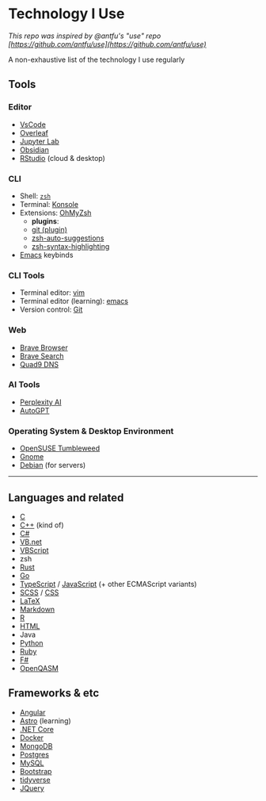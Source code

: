 # Technology I Use

_This repo was inspired by @antfu's "use" repo [https://github.com/antfu/use](https://github.com/antfu/use)_

A non-exhaustive list of the technology I use regularly

## Tools

### Editor

- [VsCode](https://code.visualstudio.com/)
- [Overleaf](https://overleaf.com/)
- [Jupyter Lab](https://jupyter.org/)
- [Obsidian](https://obsidian.md/)
- [RStudio](https://posit.co/download/rstudio-desktop/) (cloud & desktop)

### CLI

- Shell: [`zsh`](https://zsh.org/)
- Terminal: [Konsole](https://konsole.kde.org/)
- Extensions: [OhMyZsh](https://ohmyz.sh/)
  - **plugins**:
  - [git (plugin)](https://github.com/ohmyzsh/ohmyzsh/blob/master/plugins/git/git.plugin.zsh)
  - [zsh-auto-suggestions](https://github.com/marlonrichert/zsh-autocomplete)
  - [zsh-syntax-highlighting](https://github.com/zsh-users/zsh-syntax-highlighting)
- [Emacs](https://www.gnu.org/software/emacs/) keybinds

### CLI Tools

- Terminal editor: [vim](https://www.vim.org/)
- Terminal editor (learning): [emacs](https://www.gnu.org/software/emacs/)
- Version control: [Git](https://git-scm.com/)

### Web

- [Brave Browser](https://brave.com/)
- [Brave Search](http://search.brave.com/)
- [Quad9 DNS](https://www.quad9.net/)

### AI Tools
- [Perplexity AI](http://perplexity.ai/)
- [AutoGPT](https://github.com/Significant-Gravitas/Auto-GPT)

### Operating System & Desktop Environment

- [OpenSUSE Tumbleweed](https://get.opensuse.org/tumbleweed/)
- [Gnome](https://www.gnome.org/)
- [Debian](https://www.debian.org/) (for servers)

---

## Languages and related

- [C](https://www.iso.org/standard/74528.html)
- [C++](https://isocpp.org/) (kind of)
- [C#](https://docs.microsoft.com/en-us/dotnet/csharp/)
- [VB.net](https://docs.microsoft.com/en-us/dotnet/visual-basic/)
- [VBScript](https://docs.microsoft.com/en-us/previous-versions/t0aew7h6(v=vs.85))
- zsh
- [Rust](https://www.rust-lang.org/)
- [Go](https://go.dev/)
- [TypeScript](https://www.typescriptlang.org/) / [JavaScript](https://www.ecma-international.org/technical-committees/tc39/) (+ other ECMAScript variants)
- [SCSS](https://sass-lang.com/) / [CSS](https://drafts.csswg.org/)
- [LaTeX](https://www.latex-project.org/)
- [Markdown](https://www.markdownguide.org/)
- [R](https://www.r-project.org/)
- [HTML](https://html.spec.whatwg.org/multipage/)
- Java
- [Python](https://www.python.org/)
- [Ruby](https://www.ruby-lang.org/en/)
- [F#](https://fsharp.org/)
- [OpenQASM](https://openqasm.com/)

## Frameworks & etc

- [Angular](https://angular.io/)
- [Astro](https://astro.build/) (learning)
- [.NET Core](https://dotnet.microsoft.com/en-us/)
- [Docker](https://www.docker.com/)
- [MongoDB](https://www.mongodb.com/)
- [Postgres](https://www.postgresql.org/)
- [MySQL](https://www.mysql.com/)
- [Bootstrap](https://getbootstrap.com/)
- [tidyverse](https://tidyverse.org)
- [JQuery](https://jquery.com/)

